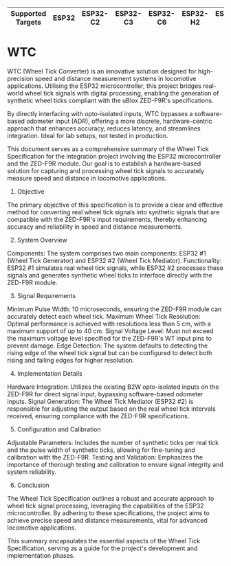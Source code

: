| Supported Targets | ESP32 | ESP32-C2 | ESP32-C3 | ESP32-C6 | ESP32-H2 | ESP32-P4 | ESP32-S2 | ESP32-S3 |
| ----------------- | ----- | -------- | -------- | -------- | -------- | -------- | -------- | -------- |

# WTC

WTC (Wheel Tick Converter) is an innovative solution designed for high-precision speed and distance measurement systems in locomotive applications. Utilising the ESP32 microcontroller, this project bridges real-world wheel tick signals with digital processing, enabling the generation of synthetic wheel ticks compliant with the uBlox ZED-F9R's specifications.

By directly interfacing with opto-isolated inputs, WTC bypasses a software-based odometer input (ADR), offering a more discrete, hardware-centric approach that enhances accuracy, reduces latency, and streamlines integration. Ideal for lab setups, not tested in production.

This document serves as a comprehensive summary of the Wheel Tick Specification for the integration project involving the ESP32 microcontroller and the ZED-F9R module. Our goal is to establish a hardware-based solution for capturing and processing wheel tick signals to accurately measure speed and distance in locomotive applications.

1. Objective

The primary objective of this specification is to provide a clear and effective method for converting real wheel tick signals into synthetic signals that are compatible with the ZED-F9R's input requirements, thereby enhancing accuracy and reliability in speed and distance measurements.

2. System Overview

Components: The system comprises two main components: ESP32 #1 (Wheel Tick Generator) and ESP32 #2 (Wheel Tick Mediator).
Functionality: ESP32 #1 simulates real wheel tick signals, while ESP32 #2 processes these signals and generates synthetic wheel ticks to interface directly with the ZED-F9R module.

3. Signal Requirements

Minimum Pulse Width: 10 microseconds, ensuring the ZED-F9R module can accurately detect each wheel tick.
Maximum Wheel Tick Resolution: Optimal performance is achieved with resolutions less than 5 cm, with a maximum support of up to 40 cm.
Signal Voltage Level: Must not exceed the maximum voltage level specified for the ZED-F9R's WT input pins to prevent damage.
Edge Detection: The system defaults to detecting the rising edge of the wheel tick signal but can be configured to detect both rising and falling edges for higher resolution.

4. Implementation Details

Hardware Integration: Utilizes the existing B2W opto-isolated inputs on the ZED-F9R for direct signal input, bypassing software-based odometer inputs.
Signal Generation: The Wheel Tick Mediator (ESP32 #2) is responsible for adjusting the output based on the real wheel tick intervals received, ensuring compliance with the ZED-F9R specifications.

5. Configuration and Calibration

Adjustable Parameters: Includes the number of synthetic ticks per real tick and the pulse width of synthetic ticks, allowing for fine-tuning and calibration with the ZED-F9R.
Testing and Validation: Emphasizes the importance of thorough testing and calibration to ensure signal integrity and system reliability.

6. Conclusion

The Wheel Tick Specification outlines a robust and accurate approach to wheel tick signal processing, leveraging the capabilities of the ESP32 microcontroller. By adhering to these specifications, the project aims to achieve precise speed and distance measurements, vital for advanced locomotive applications.

This summary encapsulates the essential aspects of the Wheel Tick Specification, serving as a guide for the project's development and implementation phases.
